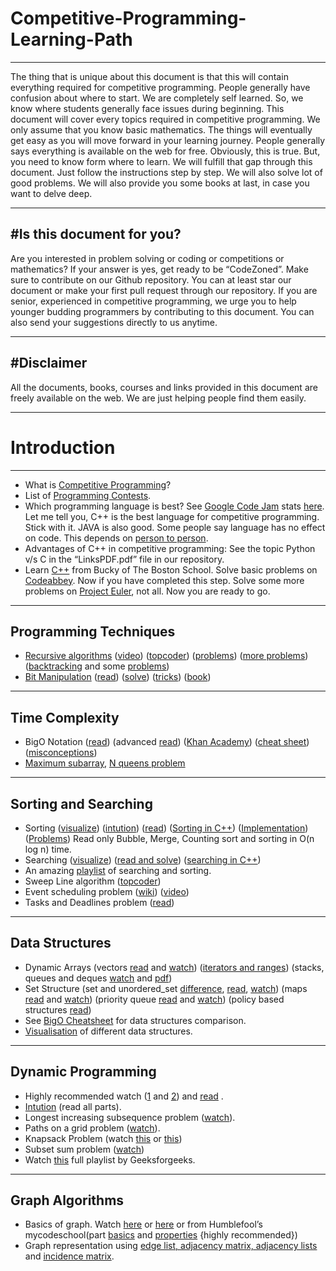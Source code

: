 # Competitive-Programming-Learning-Path
---------------------------------------
The thing that is unique about this document is that this will contain everything required for competitive programming. People generally have confusion about where to start. We are completely self learned. So, we know where students generally face issues during beginning. This document will cover every topics required in competitive programming. We only assume that you know basic mathematics. The things will eventually get easy as you will move forward in your learning journey. People generally says everything is available on the web for free. Obviously, this is true. But, you need to know form where to learn. We will fulfill that gap through this document. Just follow the instructions step by step. We will also solve lot of good problems. We will also provide you some books at last, in case you want to delve deep.


******


#Is this document for you?
--------------------------
Are you interested in problem solving or coding or competitions or mathematics?
If your answer is yes, get ready to be “CodeZoned​”. Make sure to contribute on our Github
repository. You can at least star our document or make your first pull request through our
repository.
If you are senior, experienced in competitive programming, we urge you to help younger
budding programmers by contributing to this document. You can also send your suggestions
directly to us anytime.


******


#Disclaimer
-----------
All the documents, books, courses and links provided in this document are freely available on
the web. We are just helping people find them easily.


******



Introduction
============
******
* What is [Competitive Programming](https://en.wikipedia.org/wiki/Competitive_programming "Competitive Programming")?
* List of [Programming Contests](https://en.wikipedia.org/wiki/List_of_programming_contests "Programming Contests").
* Which programming language is best? See [Google Code Jam](https://en.wikipedia.org/wiki/Google_Code_Jam "Google Code Jam") stats
[here](https://www.go-hero.net/jam/17/languages). Let me tell you, C++ is the best language for competitive
programming. Stick with it. JAVA is also good. Some people say
language has no effect on code. This depends on [person to person](https://stackoverflow.com/questions/3380993/why-do-programming-competition-contestants-use-c-and-java).
* Advantages of C++ in competitive programming: See the topic Python
v/s C in the “LinksPDF.pdf” file in our repository.
* Learn [C++](https://www.youtube.com/playlist?list=PLAE85DE8440AA6B83 "C++ Tutorial") from Bucky of The Boston School. Solve basic problems on
[Codeabbey](http://www.codeabbey.com/ "Codeabbey"). Now if you have completed this step. Solve some more
problems on [Project Euler](https://projecteuler.net/), not all. Now you are ready to go.


******


Programming Techniques
----------------------
* [Recursive algorithms](https://www.khanacademy.org/computing/computer-science/algorithms/recursive-algorithms/a/recursion) ([video](https://www.youtube.com/watch?v=mz6tAJMVmfM)) ([topcoder](https://www.topcoder.com/community/data-science/data-science-tutorials/an-introduction-to-recursion-part-1/)) ([problems](https://www.hackerrank.com/domains/fp/fp-recursion)) ([more problems](https://www.geeksforgeeks.org/practice-questions-for-recursion/))
([backtracking](https://en.wikipedia.org/wiki/Backtracking) and some [problems](https://www.geeksforgeeks.org/backtracking-algorithms/))
* [Bit Manipulation](https://www.youtube.com/watch?v=NLKQEOgBAnw) ([read](https://en.wikipedia.org/wiki/Bit_manipulation)) ([solve](https://www.hackerrank.com/domains/algorithms/bit-manipulation)) ([tricks](https://www.geeksforgeeks.org/bits-manipulation-important-tactics/)) ([book](https://github.com/czgdp1807/resourcesandproblems/blob/master/Hacker's%20Delight%20bit%20tricks2nd%20Edition.pdf))


******


Time Complexity
---------------
* BigO Notation ([read](https://rob-bell.net/2009/06/a-beginners-guide-to-big-o-notation/)) (advanced [read](https://en.wikipedia.org/wiki/Big_O_notation)) ([Khan Academy](https://www.khanacademy.org/computing/computer-science/algorithms/asymptotic-notation/a/big-o-notation)) ([cheat sheet](http://bigocheatsheet.com/))
([misconceptions](http://ssp.impulsetrain.com/big-o.html))
*  [Maximum subarray](https://en.wikipedia.org/wiki/Maximum_subarray_problem), [N queens problem](https://www.geeksforgeeks.org/backtracking-set-3-n-queen-problem/)


******


Sorting and Searching
---------------------
* Sorting ([visualize](http://sorting.at/)) ([intution](https://betterexplained.com/articles/sorting-algorithms/)) ([read](https://brilliant.org/wiki/sorting-algorithms/)) ([Sorting in C++](http://www.cplusplus.com/reference/algorithm/sort/))
([Implementation](https://en.wikibooks.org/wiki/Algorithm_Implementation/Sorting)) ([Problems](https://www.geeksforgeeks.org/sorting-algorithms/)) Read only Bubble, Merge, Counting
sort and sorting in O(n log n) time.
* Searching ([visualize](http://www.algomation.com/search?q=searching)) ([read and solve](https://www.geeksforgeeks.org/searching-algorithms/)) ([searching in C++](http://www.cplusplus.com/reference/algorithm/search/))
* An amazing [playlist](https://www.youtube.com/playlist?list=PLx3witYKF_5L3YKvXS3p3da-rqwghvW_Q) of searching and sorting.
* Sweep Line algorithm ([topcoder](https://www.topcoder.com/community/data-science/data-science-tutorials/line-sweep-algorithms/))
* Event scheduling problem ([wiki](https://en.wikibooks.org/wiki/Algorithms/Greedy_Algorithms#Event_Scheduling_Problem)) ([video](https://www.youtube.com/watch?v=Hq4VrKqAb88))
* Tasks and Deadlines problem ([read](http://www.techiedelight.com/job-sequencing-problem-deadlines/))


******


Data Structures
---------------
* Dynamic Arrays (vectors [read](https://medium.com/the-renaissance-developer/c-standard-template-library-stl-vector-a-pretty-simple-guide-d2b64184d50b) and [watch](https://www.youtube.com/watch?v=PocJ5jXv8No)) ([iterators and ranges](https://arne-mertz.de/2017/01/ranges-stl-next-level/))
(stacks, queues and deques [watch](https://www.youtube.com/watch?v=IITnvmnfi_Y) and [pdf](https://www.youtube.com/watch?v=IITnvmnfi_Y))
* Set Structure (set and unordered_set [difference](https://stackoverflow.com/questions/16075890/what-is-the-difference-between-set-and-unordered-set-in-c), [read](http://cppisland.com/?p=457), [watch](https://www.youtube.com/watch?v=PKE_Y9_gHMo)) (maps
[read](https://www.hackerrank.com/challenges/cpp-maps/problem) and [watch](https://www.youtube.com/watch?v=k-nSyfh6jr8)) (priority queue [read](https://en.wikipedia.org/wiki/Priority_queue) and [watch](https://www.youtube.com/watch?v=wptevk0bshY)) (policy based
structures [read](http://codeforces.com/blog/entry/11080))
* See [BigO Cheatsheet](http://bigocheatsheet.com/) for data structures comparison.
* [Visualisation](https://www.cs.usfca.edu/~galles/visualization/Algorithms.html) of different data structures.


******


Dynamic Programming
-------------------
* Highly recommended watch ([1](https://www.youtube.com/watch?v=P8Xa2BitN3I) and [2](https://www.youtube.com/watch?v=OQ5jsbhAv_M)) and [read](https://www.topcoder.com/community/data-science/data-science-tutorials/dynamic-programming-from-novice-to-advanced/) .
* [Intution](http://thinking-intuitively.blogspot.in/2011/03/dynamic-programming.html) (read all parts).
* Longest increasing subsequence problem ([watch](https://www.youtube.com/watch?v=4fQJGoeW5VE)).
* Paths on a grid problem ([watch](https://www.youtube.com/watch?v=M8BYckxI8_U)).
* Knapsack Problem (watch [this](https://www.youtube.com/watch?v=EH6h7WA7sDw) or [this](https://www.youtube.com/watch?v=xOlhR_2QCXY))
* Subset sum problem ([watch](https://www.youtube.com/watch?v=s6FhG--P7z0))
* Watch [this](https://www.youtube.com/playlist?list=PLqM7alHXFySGbXhWx7sBJEwY2DnhDjmxm) full playlist by Geeksforgeeks.


******


Graph Algorithms
----------------
* Basics of graph. Watch [here](https://www.youtube.com/watch?v=ZHqQDA3be-k) or [here](https://www.youtube.com/watch?v=HmQR8Xy9DeM) or from Humblefool’s
mycodeschool(part [basics](https://www.youtube.com/watch?v=gXgEDyodOJU&index=39&list=PL2_aWCzGMAwI3W_JlcBbtYTwiQSsOTa6P&t=0s) and [properties](https://www.youtube.com/watch?v=AfYqN3fGapc&index=40&list=PL2_aWCzGMAwI3W_JlcBbtYTwiQSsOTa6P&t=0s) {highly recommended})
* Graph representation using [edge list, adjacency matrix, adjacency
lists](https://www.youtube.com/watch?v=k1wraWzqtvQ&index=43&list=PL2_aWCzGMAwI3W_JlcBbtYTwiQSsOTa6P&t=0s) and [incidence matrix](https://en.wikipedia.org/wiki/Incidence_matrix).

